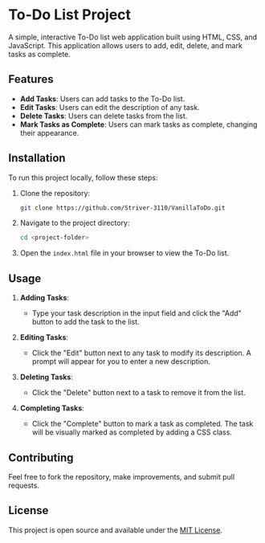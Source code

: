 
# To-Do List Project

A simple, interactive To-Do list web application built using HTML, CSS, and JavaScript. This application allows users to add, edit, delete, and mark tasks as complete.

## Features

- **Add Tasks**: Users can add tasks to the To-Do list.
- **Edit Tasks**: Users can edit the description of any task.
- **Delete Tasks**: Users can delete tasks from the list.
- **Mark Tasks as Complete**: Users can mark tasks as complete, changing their appearance.

## Installation

To run this project locally, follow these steps:

1. Clone the repository:
   ```bash
   git clone https://github.com/Striver-3110/VanillaToDo.git
   ```
   
2. Navigate to the project directory:
   ```bash
   cd <project-folder>
   ```

3. Open the `index.html` file in your browser to view the To-Do list.

## Usage

1. **Adding Tasks**: 
   - Type your task description in the input field and click the "Add" button to add the task to the list.
   
2. **Editing Tasks**: 
   - Click the "Edit" button next to any task to modify its description. A prompt will appear for you to enter a new description.
   
3. **Deleting Tasks**: 
   - Click the "Delete" button next to a task to remove it from the list.

4. **Completing Tasks**: 
   - Click the "Complete" button to mark a task as completed. The task will be visually marked as completed by adding a CSS class.


## Contributing

Feel free to fork the repository, make improvements, and submit pull requests.

## License

This project is open source and available under the [MIT License](LICENSE).
